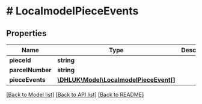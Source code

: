# # LocalmodelPieceEvents

## Properties

Name | Type | Description | Notes
------------ | ------------- | ------------- | -------------
**pieceId** | **string** |  | [optional]
**parcelNumber** | **string** |  | [optional]
**pieceEvents** | [**\DHLUK\Model\LocalmodelPieceEvent[]**](LocalmodelPieceEvent.md) |  | [optional]

[[Back to Model list]](../../README.md#models) [[Back to API list]](../../README.md#endpoints) [[Back to README]](../../README.md)
